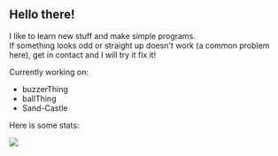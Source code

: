 ## Hello there!
I like to learn new stuff and make simple programs.\
If something looks odd or straight up doesn't work (a common problem here), get in contact and I will try it fix it!

 Currently working on: 
 * buzzerThing
 * ballThing
 * Sand-Castle 
 
 Here is some stats:
 
<a href="https://github.com/o-dka/github-readme-stats">
  <img align="center" src="https://github-readme-stats.vercel.app/api/top-langs/?username=o-dka&layout=compact">
</a>
